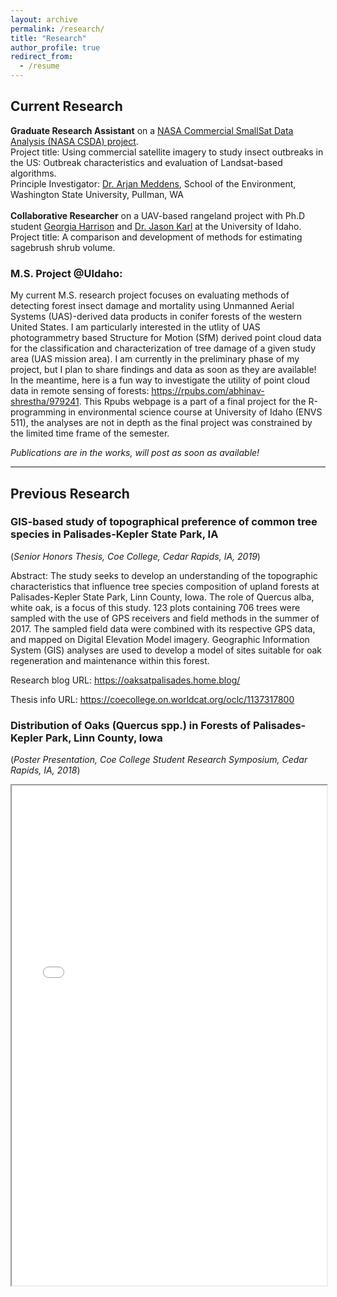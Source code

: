 ```yaml
---
layout: archive
permalink: /research/
title: "Research"
author_profile: true
redirect_from:
  - /resume
---
```

## Current Research

**Graduate Research Assistant** on a <a href = "https://www.earthdata.nasa.gov/esds/csda" target="_blank">NASA Commercial SmallSat Data Analysis (NASA CSDA) project</a>. 
<br>
Project title: Using commercial satellite imagery to study insect outbreaks in the US: Outbreak characteristics and evaluation of Landsat-based algorithms.
<br>
Principle Investigator: <a href = "https://environment.wsu.edu/arjan-meddens/" target="_blank">Dr. Arjan Meddens</a>, School of the Environment, Washington State University, Pullman, WA
<br>
<br>
**Collaborative Researcher** on a UAV-based rangeland project with Ph.D student <a href = "https://www.google.com/url?sa=t&rct=j&q=&esrc=s&source=web&cd=&cad=rja&uact=8&ved=2ahUKEwiwoNLW6438AhVZI0QIHfYgAlYQFnoECAYQAQ&url=https%3A%2F%2Fwww.linkedin.com%2Fin%2Fgeorgia-harrison-3b709210a&usg=AOvVaw3d3NBEKO3kqVgopCBGMr5b&cshid=1671733498993523" target="_blank">Georgia Harrison</a> and <a href = "https://www.uidaho.edu/cnr/faculty/karl" target="_blank">Dr. Jason Karl</a> at the University of Idaho.
<br>
Project title: A comparison and development of methods for estimating sagebrush shrub volume.
<br>

### M.S. Project @UIdaho: 

My current M.S. research project focuses on evaluating methods of detecting forest insect damage and mortality using Unmanned Aerial Systems (UAS)-derived data products in conifer forests of the western United States. I am particularly interested in the utlity of UAS photogrammetry based Structure for Motion (SfM) derived point cloud data for the classification and characterization of tree damage of a given study area (UAS mission area). I am currently in the preliminary phase of my project, but I plan to share findings and data as soon as they are available!<br>In the meantime, here is a fun way to investigate the utility of point cloud data in remote sensing of forests: https://rpubs.com/abhinav-shrestha/979241. This Rpubs webpage is a part of a final project for the R-programming in environmental science course at University of Idaho (ENVS 511), the analyses are not in depth as the final project was constrained by the limited time frame of the semester.

*Publications are in the works, will post as soon as available!*



<hr>

## Previous Research 

### GIS-based study of topographical preference of common tree species in Palisades-Kepler State Park, IA 
(*Senior Honors Thesis, Coe College, Cedar Rapids, IA, 2019*)

Abstract: 
The study seeks to develop an understanding of the topographic characteristics that influence tree species composition of upland forests at Palisades-Kepler State Park, Linn County, Iowa. The role of Quercus alba, white oak, is a focus of this study. 123 plots containing 706 trees were sampled with the use of GPS receivers and field methods in the summer of 2017. The sampled field data were combined with its respective GPS data, and mapped on Digital Elevation Model imagery. Geographic Information System (GIS) analyses are used to develop a model of sites suitable for oak regeneration and maintenance within this forest.

Research blog URL: <a href = "https://oaksatpalisades.home.blog/" target="_blank">https://oaksatpalisades.home.blog/</a>

Thesis info URL: <a href = "https://coecollege.on.worldcat.org/oclc/1137317800" target="_blank"> https://coecollege.on.worldcat.org/oclc/1137317800 </a>

### Distribution of Oaks (Quercus spp.) in Forests of Palisades-Kepler Park, Linn County, Iowa 
(*Poster Presentation, Coe College Student Research Symposium, Cedar Rapids, IA, 2018*)

<iframe src="/files/poster.pdf" width="100%" height="800px" marginwidth="0"> </iframe>
